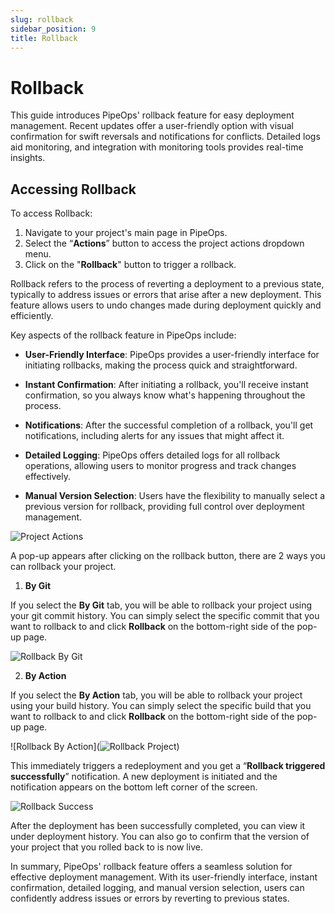 ```yaml
---
slug: rollback
sidebar_position: 9
title: Rollback
---
```


# Rollback

This guide introduces PipeOps' rollback feature for easy deployment management. Recent updates offer a user-friendly option with visual confirmation for swift reversals and notifications for conflicts. Detailed logs aid monitoring, and integration with monitoring tools provides real-time insights.


## Accessing Rollback

To access Rollback:

1. Navigate to your project's main page in PipeOps.
2. Select the “**Actions**” button to access the project actions dropdown menu.
3. Click on the "**Rollback**" button to trigger a rollback.

Rollback refers to the process of reverting a deployment to a previous state, typically to address issues or errors that arise after a new deployment. This feature allows users to undo changes made during deployment quickly and efficiently.

Key aspects of the rollback feature in PipeOps include:

- **User-Friendly Interface**: PipeOps provides a user-friendly interface for initiating rollbacks, making the process quick and straightforward.

- **Instant Confirmation**: After initiating a rollback, you'll receive instant confirmation, so you always know what's happening throughout the process.

- **Notifications**: After the successful completion of a rollback, you'll get notifications, including alerts for any issues that might affect it.

- **Detailed Logging**: PipeOps offers detailed logs for all rollback operations, allowing users to monitor progress and track changes effectively.

- **Manual Version Selection**: Users have the flexibility to manually select a previous version for rollback, providing full control over deployment management.

![Project Actions](https://pub-950943fa1bc54978bed46ef104f9d81a.r2.dev/Documentation%20Images/project-actions-dropdown-rollback.png)

A pop-up appears after clicking on the rollback button, there are 2 ways you can rollback your project.

1. **By Git**

If you select the **By Git** tab, you will be able to rollback your project using your git commit history. You can simply select the specific commit that you want to rollback to and click **Rollback** on the bottom-right side of the pop-up page.

![Rollback By Git](https://pub-950943fa1bc54978bed46ef104f9d81a.r2.dev/Documentation%20Images/project-rollback-by-git.png)

2. **By Action**

If you select the **By Action** tab, you will be able to rollback your project using your build history. You can simply select the specific build that you want to rollback to and click **Rollback** on the bottom-right side of the pop-up page.

![Rollback By Action](![Rollback Project](https://pub-950943fa1bc54978bed46ef104f9d81a.r2.dev/Documentation%20Images/project-rollback-by-action.png))

This immediately triggers a redeployment and you get a “**Rollback triggered successfully**” notification. A new deployment is initiated and the notification appears on the bottom left corner of the screen.

![Rollback Success](https://pub-950943fa1bc54978bed46ef104f9d81a.r2.dev/Documentation%20Images/rollback-successful.png)

After the deployment has been successfully completed, you can view it under deployment history. You can also go to confirm that the version of your project that you rolled back to is now live.

In summary, PipeOps' rollback feature offers a seamless solution for effective deployment management. With its user-friendly interface, instant confirmation, detailed logging, and manual version selection, users can confidently address issues or errors by reverting to previous states.

